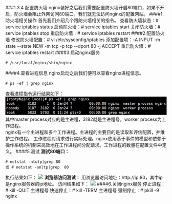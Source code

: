 ###1.3.4 配置防火墙
nginx装好之后我们需要配置防火墙开启80端口，如果不开启，防火墙会阻止外网访问80端口，我们就无法访问nginx的配置网站。
####1.防火墙相关操作
首先我们介绍几个跟防火墙相关的指令。
查看防火墙状态：# service iptables status
启动防火墙：# service iptables start
关闭防火墙：# service iptables stop
重启防火墙：# service iptables restart 
####2.配置防火墙
修改防火墙配置：# vi /etc/sysconfig/iptables 
添加配置项：-A INPUT -m state --state NEW -m tcp -p tcp --dport 80 -j ACCEPT 
重启防火墙：# service iptables restart 
####3.启动nginx服务
```
# /usr/local/nginx/sbin/nginx
```
####4.查看进程信息
nginx启动之后我们便可以查看nginx进程信息。
```
# ps -ef | grep nginx
```
查看进程指令运行结果如下：
![](/assets/QQ截图20180129113819.png)  
其中master process对应的是主进程，3182就是主进程号，worker process为工作进程。  
nginx有一个主进程和多个工作进程。主进程的主要目的是读取和评估配置，并维护工作进程。 工作进程对请求进行实际处理。nginx使用基于事件的模型和依赖于操作系统的机制来高效地在工作进程间分配请求。工作进程的数量在配置文件中定义。
####5.测试
**测试80端口：**
```
# netstat -ntulp|grep 80
或 # netstat -anltp|grep  80
```
执行结果如下：
![](/assets/微信截图_20180123100114.png)
**浏览器访问测试：**
用浏览器访问地址：http://ip:80，其中ip是nginx服务器的ip地址。
访问结果如下：
![](/assets/微信截图_20180123100931.png)
####6.关闭nginx服务
停止进程：# kill -QUIT 主进程号
快速停止：# kill -TERM 主进程号
强制停止：# pkill -9 nginx